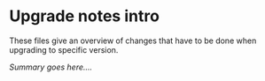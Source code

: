 # Upgrade notes intro

These files give an overview of changes that have to be done when upgrading to specific version.

*Summary goes here....*
